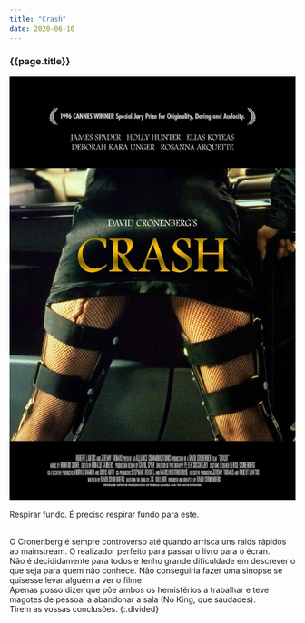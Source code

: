 ```yaml
---
title: "Crash"
date: 2020-06-10
---
```


### {{page.title}} ###
![crash](assets/images/film-list/flm_13.jpg)

Respirar fundo. É preciso respirar fundo para este.

<br/>
O Cronenberg é sempre controverso até quando arrisca uns raids rápidos ao mainstream. O realizador perfeito para passar o livro para o écran.

<br/>
Não é decididamente para todos e tenho grande dificuldade em descrever o que seja para quem não conhece. Não conseguiria fazer uma sinopse se quisesse levar alguém a ver o filme.

<br/>
Apenas posso dizer que põe ambos os hemisférios a trabalhar e teve magotes de pessoal a abandonar a sala (No King, que saudades).

<br/>
Tirem as vossas conclusões.
{:.divided}